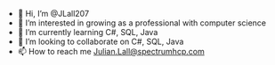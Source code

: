 - 👋 Hi, I’m @JLall207
- 👀 I’m interested in growing as a professional with computer science
- 🌱 I’m currently learning C#, SQL, Java
- 💞️ I’m looking to collaborate on C#, SQL, Java
- 📫 How to reach me Julian.Lall@spectrumhcp.com

<!---
JLall207/JLall207 is a ✨ special ✨ repository because its `README.md` (this file) appears on your GitHub profile.
You can click the Preview link to take a look at your changes.
--->
